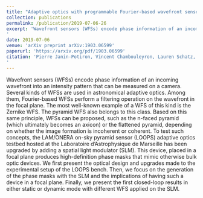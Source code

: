 ```yaml
---
title: "Adaptive optics with programmable Fourier-based wavefront sensors: a spatial light modulator approach to the LOOPS testbed"
collection: publications
permalink: /publication/2019-07-06-26
excerpt: 'Wavefront sensors (WFSs) encode phase information of an incoming wavefront into an intensity pattern that can be measured on a camera. Several kinds of WFSs are used in astronomical adaptive optics. Among them, Fourier-based WFSs perform a filtering operation on the wavefront in the focal plane. The most well-known example of a WFS of this kind is the Zernike WFS. The pyramid WFS also belongs to this class. Based on this same principle, WFSs can be proposed, such as the n-faced pyramid (which ultimately becomes an axicon) or the flattened pyramid, depending on whether the image formation is incoherent or coherent. To test such concepts, the LAM/ONERA on-sky pyramid sensor (LOOPS) adaptive optics testbed hosted at the Laboratoire d’Astrophysique de Marseille has been upgraded by adding a spatial light modulator (SLM). This device, placed in a focal plane produces high-definition phase masks that mimic otherwise bulk optic devices. We first present the optical design and upgrades made to the experimental setup of the LOOPS bench. Then, we focus on the generation of the phase masks with the SLM and the implications of having such a device in a focal plane. Finally, we present the first closed-loop results in either static or dynamic mode with different WFS applied on the SLM.
'
date: 2019-07-06
venue: 'arXiv preprint arXiv:1903.06599'
paperurl: 'https://arxiv.org/pdf/1903.06599'
citation: 'Pierre Janin-Potiron, Vincent Chambouleyron, Lauren Schatz, Olivier Fauvarque, Charlotte Z. Bond, Yannick Abautret, Eduard R. Muslimov, Kacem El Hadi, Jean-François Sauvage, Kjetil Dohlen, Benoît Neichel, Carlos M. Correia, and Thierry Fusco &quot;Adaptive optics with programmable Fourier-based wavefront sensors: a spatial light modulator approach to the LAM/ONERA on-sky pyramid sensor testbed,&quot; Journal of Astronomical Telescopes, Instruments, and Systems 5(3), 039001 (8 July 2019). https://doi.org/10.1117/1.JATIS.5.3.039001
'
---
```

Wavefront sensors (WFSs) encode phase information of an incoming wavefront into an intensity pattern that can be measured on a camera. Several kinds of WFSs are used in astronomical adaptive optics. Among them, Fourier-based WFSs perform a filtering operation on the wavefront in the focal plane. The most well-known example of a WFS of this kind is the Zernike WFS. The pyramid WFS also belongs to this class. Based on this same principle, WFSs can be proposed, such as the n-faced pyramid (which ultimately becomes an axicon) or the flattened pyramid, depending on whether the image formation is incoherent or coherent. To test such concepts, the LAM/ONERA on-sky pyramid sensor (LOOPS) adaptive optics testbed hosted at the Laboratoire d’Astrophysique de Marseille has been upgraded by adding a spatial light modulator (SLM). This device, placed in a focal plane produces high-definition phase masks that mimic otherwise bulk optic devices. We first present the optical design and upgrades made to the experimental setup of the LOOPS bench. Then, we focus on the generation of the phase masks with the SLM and the implications of having such a device in a focal plane. Finally, we present the first closed-loop results in either static or dynamic mode with different WFS applied on the SLM.

